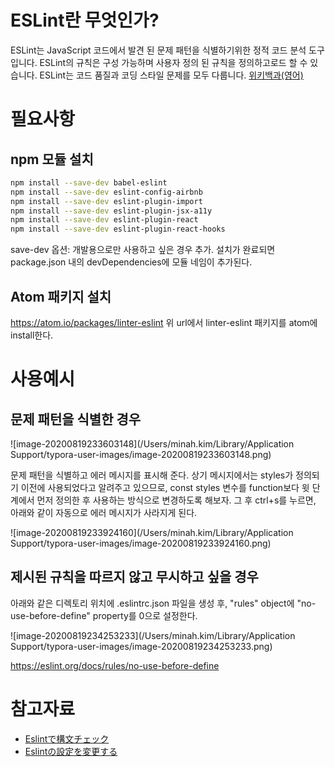 # ESLint란 무엇인가?

ESLint는 JavaScript 코드에서 발견 된 문제 패턴을 식별하기위한 정적 코드 분석 도구입니다. ESLint의 규칙은 구성 가능하며 사용자 정의 된 규칙을 정의하고로드 할 수 있습니다. ESLint는 코드 품질과 코딩 스타일 문제를 모두 다룹니다. [위키백과(영어)](https://en.wikipedia.org/wiki/ESLint)

# 필요사항

## npm 모듈 설치

```bash
npm install --save-dev babel-eslint
npm install --save-dev eslint-config-airbnb
npm install --save-dev eslint-plugin-import
npm install --save-dev eslint-plugin-jsx-a11y
npm install --save-dev eslint-plugin-react
npm install --save-dev eslint-plugin-react-hooks
```

save-dev 옵션: 개발용으로만 사용하고 싶은 경우 추가.
설치가 완료되면 package.json 내의 devDependencies에 모듈 네임이 추가된다.

## Atom 패키지 설치

https://atom.io/packages/linter-eslint
위 url에서 linter-eslint 패키지를 atom에 install한다.

# 사용예시

## 문제 패턴을 식별한 경우

![image-20200819233603148](/Users/minah.kim/Library/Application Support/typora-user-images/image-20200819233603148.png)

문제 패턴을 식별하고 에러 메시지를 표시해 준다.
상기 메시지에서는 styles가 정의되기 이전에 사용되었다고 알려주고 있으므로, const styles 변수를 function보다 윗 단계에서 먼저 정의한 후 사용하는 방식으로 변경하도록 해보자.
그 후 ctrl+s를 누르면, 아래와 같이 자동으로 에러 메시지가 사라지게 된다.

![image-20200819233924160](/Users/minah.kim/Library/Application Support/typora-user-images/image-20200819233924160.png)

## 제시된 규칙을 따르지 않고 무시하고 싶을 경우

아래와 같은 디렉토리 위치에 .eslintrc.json 파일을 생성 후, "rules" object에 "no-use-before-define" property를 0으로 설정한다.

![image-20200819234253233](/Users/minah.kim/Library/Application Support/typora-user-images/image-20200819234253233.png)

https://eslint.org/docs/rules/no-use-before-define

# 참고자료

* [Eslintで構文チェック](https://www.udemy.com/course/react-native-ios-android/learn/lecture/8436162#overview)
* [Eslintの設定を変更する](https://www.udemy.com/course/react-native-ios-android/learn/lecture/8436168#overview)
